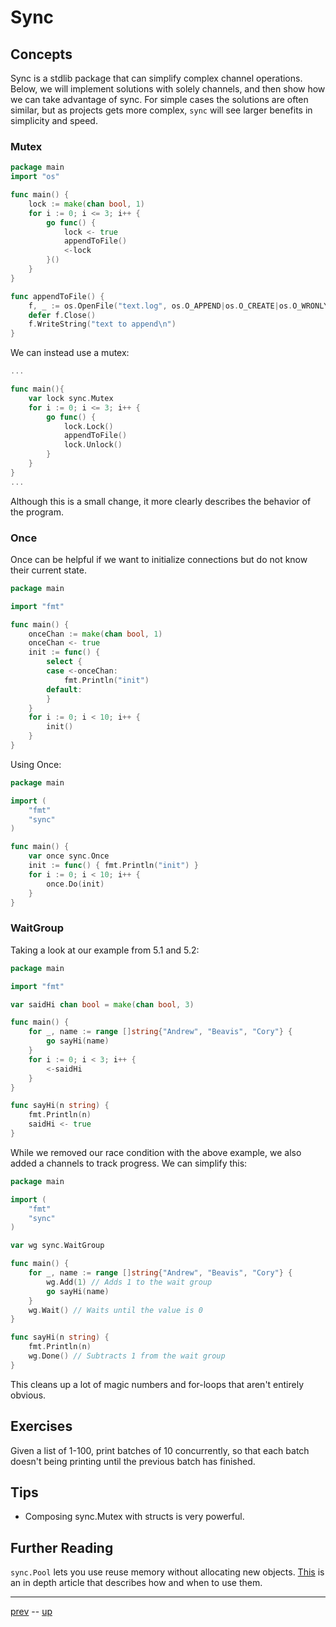 # Sync

## Concepts


Sync is a stdlib package that can simplify complex channel operations. Below, we will implement solutions with solely channels, and then show how we can take advantage of sync. For simple cases the solutions are often similar, but as projects gets more complex, `sync` will see larger benefits in simplicity and speed.

### Mutex

```go
package main
import "os"

func main() {
    lock := make(chan bool, 1)
    for i := 0; i <= 3; i++ {
        go func() {
            lock <- true
            appendToFile()
            <-lock
        }()
    }
}

func appendToFile() {
    f, _ := os.OpenFile("text.log", os.O_APPEND|os.O_CREATE|os.O_WRONLY, 0644)
    defer f.Close()
    f.WriteString("text to append\n")
}
```

We can instead use a mutex:

```go
...

func main(){
    var lock sync.Mutex
    for i := 0; i <= 3; i++ {
        go func() {
            lock.Lock()
            appendToFile()
            lock.Unlock()
        }
    }
}
...
```

Although this is a small change, it more clearly describes the behavior of the program.

### Once

Once can be helpful if we want to initialize connections but do not know their current state.

```go
package main

import "fmt"

func main() {
    onceChan := make(chan bool, 1)
    onceChan <- true
    init := func() {
        select {
        case <-onceChan:
            fmt.Println("init")
        default:
        }
    }
    for i := 0; i < 10; i++ {
        init()
    }
}
```

Using Once:

```go
package main

import (
    "fmt"
    "sync"
)

func main() {
    var once sync.Once
    init := func() { fmt.Println("init") }
    for i := 0; i < 10; i++ {
        once.Do(init)
    }
}
```

### WaitGroup

Taking a look at our example from 5.1 and 5.2:

```go
package main

import "fmt"

var saidHi chan bool = make(chan bool, 3)

func main() {
    for _, name := range []string{"Andrew", "Beavis", "Cory"} {
        go sayHi(name)
    }
    for i := 0; i < 3; i++ {
        <-saidHi
    }
}

func sayHi(n string) {
    fmt.Println(n)
    saidHi <- true
}
```

While we removed our race condition with the above example, we also added a channels to track progress. We can simplify this:

```go
package main

import (
    "fmt"
    "sync"
)

var wg sync.WaitGroup

func main() {
    for _, name := range []string{"Andrew", "Beavis", "Cory"} {
        wg.Add(1) // Adds 1 to the wait group
        go sayHi(name)
    }
    wg.Wait() // Waits until the value is 0
}

func sayHi(n string) {
    fmt.Println(n)
    wg.Done() // Subtracts 1 from the wait group
}
```

This cleans up a lot of magic numbers and for-loops that aren't entirely obvious.

## Exercises

Given a list of 1-100, print batches of 10 concurrently, so that each batch doesn't being printing until the previous batch has finished.

## Tips

- Composing sync.Mutex with structs is very powerful.

## Further Reading

`sync.Pool` lets you use reuse memory without allocating new objects. [This](https://medium.com/a-journey-with-go/go-understand-the-design-of-sync-pool-2dde3024e277) is an in depth article that describes how and when to use them.

---

[prev](5.2.md) -- [up](Readme.md)